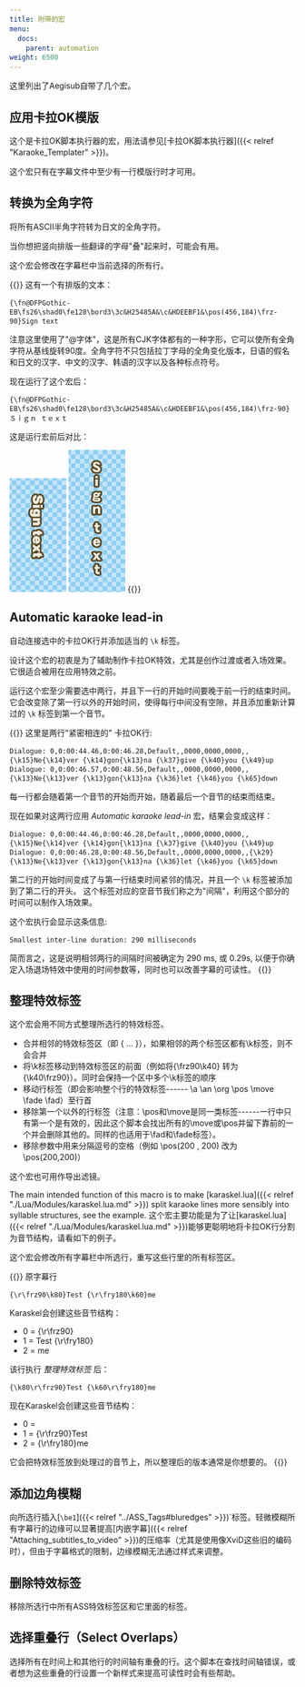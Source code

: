 ```yaml
---
title: 附带的宏
menu:
  docs:
    parent: automation
weight: 6500
---
```


这里列出了Aegisub自带了几个宏。

## 应用卡拉OK模版

这个是卡拉OK脚本执行器的宏，用法请参见[卡拉OK脚本执行器]({{< relref "Karaoke_Templater" >}})。

这个宏只有在字幕文件中至少有一行模版行时才可用。

## 转换为全角字符

将所有ASCII半角字符转为日文的全角字符。

当你想把竖向排版一些翻译的字母"叠"起来时，可能会有用。

这个宏会修改在字幕栏中当前选择的所有行。

{{<example-box>}}
这有一个有排版的文本：

```plaintext
{\fn@DFPGothic-EB\fs26\shad0\fe128\bord3\3c&H25485A&\c&HDEEBF1&\pos(456,184)\frz-90}Sign text
```

注意这里使用了"\@字体"，这是所有CJK字体都有的一种字形，它可以使所有全角字符从基线旋转90度。全角字符不只包括拉丁字母的全角变化版本，日语的假名和日文的汉字、中文的汉字、韩语的汉字以及各种标点符号。

现在运行了这个宏后：

```plaintext
{\fn@DFPGothic-EB\fs26\shad0\fe128\bord3\3c&H25485A&\c&HDEEBF1&\pos(456,184)\frz-90}Ｓｉｇｎ ｔｅｘｔ
```

这是运行宏前后对比：

![StackedSign1](/img/3.2/StackedSign1.png) ![StackedSign2](/img/3.2/StackedSign2.png)
{{</example-box>}}

## Automatic karaoke lead-in

自动连接选中的卡拉OK行并添加适当的 `\k` 标签。

设计这个宏的初衷是为了辅助制作卡拉OK特效，尤其是创作过渡或者入场效果。
它很适合被用在应用特效之前。

运行这个宏至少需要选中两行，并且下一行的开始时间要晚于前一行的结束时间。
它会改变除了第一行以外的开始时间，使得每行中间没有空隙，并且添加重新计算过的
`\k` 标签到第一个音节。

{{<example-box>}}
这里是两行"紧密相连的" 卡拉OK行:

```plaintext
Dialogue: 0,0:00:44.46,0:00:46.28,Default,,0000,0000,0000,,{\k15}Ne{\k14}ver {\k14}gon{\k13}na {\k37}give {\k40}you {\k49}up
Dialogue: 0,0:00:46.57,0:00:48.56,Default,,0000,0000,0000,,{\k13}Ne{\k13}ver {\k13}gon{\k13}na {\k36}let {\k46}you {\k65}down
```

每一行都会随着第一个音节的开始而开始，随着最后一个音节的结束而结束。

现在如果对这两行应用 *Automatic karaoke lead-in* 宏，结果会变成这样：

```plaintext
Dialogue: 0,0:00:44.46,0:00:46.28,Default,,0000,0000,0000,,{\k15}Ne{\k14}ver {\k14}gon{\k13}na {\k37}give {\k40}you {\k49}up
Dialogue: 0,0:00:46.28,0:00:48.56,Default,,0000,0000,0000,,{\k29}{\k13}Ne{\k13}ver {\k13}gon{\k13}na {\k36}let {\k46}you {\k65}down
```

第二行的开始时间变成了与第一行结束时间紧邻的情况，并且一个 `\k`
标签被添加到了第二行的开头。
这个标签对应的空音节我们称之为"间隔"，利用这个部分的时间可以制作入场效果。

这个宏执行会显示这条信息:

```plaintext
Smallest inter-line duration: 290 milliseconds
```

简而言之，这是说明相邻两行的间隔时间被确定为 290 ms, 或 0.29s,
以便于你确定入场退场特效中使用的时间参数等，同时也可以改善字幕的可读性。
{{</example-box>}}

## 整理特效标签

这个宏会用不同方式整理所选行的特效标签。

-   合并相邻的特效标签区（即 { ...
    }），如果相邻的两个标签区都有\\k标签，则不会合并
-   将\\k标签移动到特效标签区的前面（例如将{\\frz90\\k40} 转为
    {\\k40\\frz90}）。同时会保持一个区中多个\\k标签的顺序
-   移动行标签（即会影响整个行的特效标签------ \\a \\an \\org \\pos
    \\move \\fade \\fad）至行首
-   移除第一个以外的行标签（注意：\\pos和\\move是同一类标签------一行中只有第一个是有效的，因此这个脚本会找出所有的\\move或\\pos并留下靠前的一个并会删除其他的。同样的也适用于\\fad和\\fade标签）。
-   移除参数中用来分隔逗号的空格（例如 \\pos(200 , 200) 改为
    \\pos(200,200)）

这个宏也可用作导出滤镜。

The main intended function of this macro is to make
[karaskel.lua]({{< relref "./Lua/Modules/karaskel.lua.md" >}}) split karaoke
lines more sensibly into syllable structures, see the example.
这个宏主要功能是为了让[karaskel.lua]({{< relref "./Lua/Modules/karaskel.lua.md" >}})能够更聪明地将卡拉OK行分割为音节结构，请看如下的例子。

这个宏会修改所有字幕栏中所选行，重写这些行里的所有标签区。

{{<example-box>}}
原字幕行

```plaintext
{\r\frz90\k80}Test {\r\fry180\k60}me
```

Karaskel会创建这些音节结构：

-   0 = {\\r\\frz90}
-   1 = Test {\\r\\fry180}
-   2 = me

该行执行 *整理特效标签* 后：

```plaintext
{\k80\r\frz90}Test {\k60\r\fry180}me
```

现在Karaskel会创建这些音节结构：

-   0 =
-   1 = {\\r\\frz90}Test
-   2 = {\\r\\fry180}me

它会把特效标签放到处理过的音节上，所以整理后的版本通常是你想要的。
{{</example-box>}}

## 添加边角模糊

向所选行插入[`\be1`]({{< relref "../ASS_Tags#bluredges" >}})`标签。轻微模糊所有字幕行的边缘可以显著提高[内嵌字幕]({{< relref "Attaching_subtitles_to_video" >}})的压缩率（尤其是使用像XviD这些旧的编码时），但由于字幕格式的限制，边缘模糊无法通过样式来调整。

## 删除特效标签

移除所选行中所有ASS特效标签区和它里面的标签。

## 选择重叠行（Select Overlaps）

选择所有在时间上和其他行的时间轴有重叠的行。这个脚本在查找时间轴错误，或者想为这些重叠的行设置一个新样式来提高可读性时会有些帮助。
